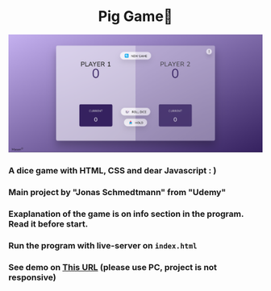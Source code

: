 <h1 align="center">Pig Game🐷</h1>
<img src="./banner.png">

### A dice game with HTML, CSS and dear Javascript : )
### Main project by "Jonas Schmedtmann" from "Udemy"
### Exaplanation of the game is on info section in the program. Read it before start.
### Run the program with live-server on `index.html`
### See demo on [This URL](https://devmasen.github.io/pig-game/) (please use PC, project is not responsive)
